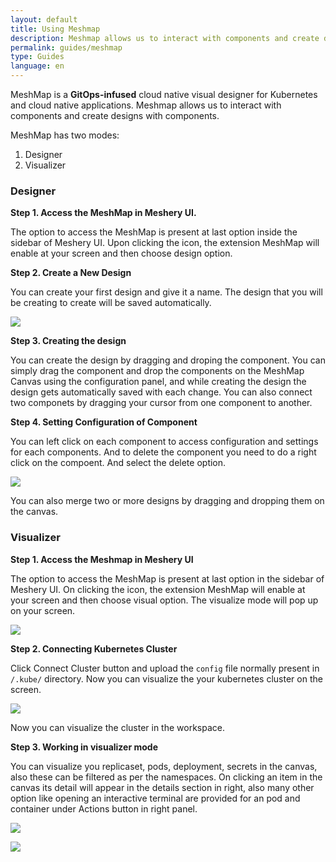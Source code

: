 ```yaml
---
layout: default
title: Using Meshmap
description: Meshmap allows us to interact with components and create designs with them
permalink: guides/meshmap
type: Guides
language: en
---
```


MeshMap is a **GitOps-infused** cloud native visual designer for Kubernetes and cloud native applications. Meshmap allows us to interact with components and create designs with components.

MeshMap has two modes:

1. Designer
2. Visualizer

### Designer

**Step 1. Access the MeshMap in Meshery UI.**

The option to access the MeshMap is present at last option inside the sidebar of Meshery UI. Upon clicking the icon, the extension MeshMap will enable at your screen and then choose design option.

**Step 2. Create a New Design**

You can create your first design and give it a name. The design that you will be creating to create will be saved automatically.

<a href="{{ site.baseurl }}/assets/img/meshmap/meshmap-design-creation.png"> <img src="{{ site.baseurl }}/assets/img/meshmap/meshmap-design-creation.png"/> </a>

**Step 3. Creating the design**

You can create the design by dragging and droping the component. You can simply drag the component and drop the components on the MeshMap Canvas using the configuration panel, and while creating the design the design gets automatically saved with each change. You can also connect two componets by dragging your cursor from one component to another.

**Step 4. Setting Configuration of Component**

You can left click on each component to access configuration and settings for each components. And to delete the component you need to do a right click on the compoent. And select the delete option.

<a href="{{ site.baseurl }}/assets/img/meshmap/meshmap-design-component-option.png"> <img src="{{ site.baseurl }}/assets/img/meshmap/meshmap-design-component-option.png"/> </a>

You can also merge two or more designs by dragging and dropping them on the canvas.

### Visualizer

**Step 1. Access the Meshmap in Meshery UI**

The option to access the MeshMap is present at last option in the sidebar of Meshery UI. On clicking the icon, the extension MeshMap will enable at your screen and then choose visual option. The visualize mode will pop up on your screen.

<a href="{{ site.baseurl }}/assets/img/meshmap/meshmap-visual-desktop.png"> <img src="{{ site.baseurl }}/assets/img/meshmap/meshmap-visual-desktop.png" /> </a>

**Step 2. Connecting Kubernetes Cluster**

Click Connect Cluster button and upload the `config` file normally present in `/.kube/` directory. Now you can visualize the your kubernetes cluster on the screen.

<a href="{{ site.baseurl }}/assets/img/meshmap/meshmap-visual-screen.png"> <img src="{{ site.baseurl }}/assets/img/meshmap/meshmap-visual-screen.png"/> </a>

Now you can visualize the cluster in the workspace.

**Step 3. Working in visualizer mode**

You can visualize you replicaset, pods, deployment, secrets in the canvas, also these can be filtered as per the namespaces. On clicking an item in the canvas its detail will appear in the details section in right, also many other option like opening an interactive terminal are provided for an pod and container under Actions button in right panel.

<a href="{{ site.baseurl }}/assets/img/meshmap/meshmap-visual.png"> <img src="{{ site.baseurl }}/assets/img/meshmap/meshmap-visual.png"/> </a>

<a href="{{ site.baseurl }}/assets/img/meshmap/meshmap-visual-terminal.png"> <img src="{{ site.baseurl }}/assets/img/meshmap/meshmap-visual-terminal.png"/> </a>

